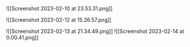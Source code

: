![[Screenshot 2023-02-10 at 23.53.31.png]]

![[Screenshot 2023-02-12 at 15.26.57.png]]

![[Screenshot 2023-02-13 at 21.34.49.png]]
![[Screenshot 2023-02-14 at 0.00.41.png]]